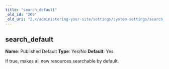 ```yaml
---
title: "search_default"
_old_id: "269"
_old_uri: "2.x/administering-your-site/settings/system-settings/search_default"
---
```


## search\_default

**Name**: Published Default
**Type**: Yes/No
**Default**: Yes

If true, makes all new resources searchable by default.
